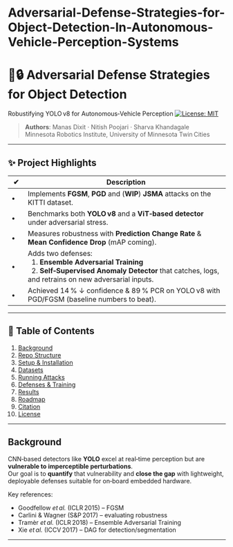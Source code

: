 # Adversarial-Defense-Strategies-for-Object-Detection-In-Autonomous-Vehicle-Perception-Systems

# 🚗🔒 Adversarial Defense Strategies for Object Detection  
Robustifying YOLO v8 for Autonomous‑Vehicle Perception
[![License: MIT](https://img.shields.io/badge/license-MIT-green.svg)](/LICENSE)

> **Authors**: Manas Dixit · Nitish Poojari · Sharva Khandagale  
> Minnesota Robotics Institute, University of Minnesota Twin Cities

---

## ✨ Project Highlights
| ✔ | Description |
|---|-------------|
| • | Implements **FGSM**, **PGD** and (**WIP**) **JSMA** attacks on the KITTI dataset. |
| • | Benchmarks both **YOLO v8** and a **ViT‑based detector** under adversarial stress. |
| • | Measures robustness with **Prediction Change Rate** & **Mean Confidence Drop** (mAP coming). |
| • | Adds two defenses:<br>  1. **Ensemble Adversarial Training**<br>  2. **Self‑Supervised Anomaly Detector** that catches, logs, and retrains on new adversarial inputs. |
| • | Achieved 14 % ↓ confidence & 89 % PCR on YOLO v8 with PGD/FGSM (baseline numbers to beat). |

---

## 📑 Table of Contents
1. [Background](#background)
2. [Repo Structure](#repo-structure)
3. [Setup & Installation](#setup--installation)
4. [Datasets](#datasets)
5. [Running Attacks](#running-attacks)
6. [Defenses & Training](#defenses--training)
7. [Results](#results)
8. [Roadmap](#roadmap)
9. [Citation](#citation)
10. [License](#license)

---

## Background
CNN‑based detectors like **YOLO** excel at real‑time perception but are **vulnerable to imperceptible perturbations**.  
Our goal is to **quantify** that vulnerability and **close the gap** with lightweight, deployable defenses suitable for on‑board embedded hardware.

Key references:  
* Goodfellow *et al.* (ICLR 2015) – FGSM  
* Carlini & Wagner (S&P 2017) – evaluating robustness  
* Tramèr *et al.* (ICLR 2018) – Ensemble Adversarial Training  
* Xie *et al.* (ICCV 2017) – DAG for detection/segmentation

---
